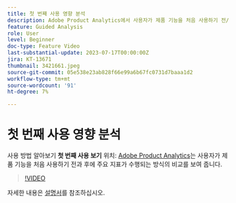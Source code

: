 ```yaml
---
title: 첫 번째 사용 영향 분석
description: Adobe Product Analytics에서 사용자가 제품 기능을 처음 사용하기 전/후에 수행된 주요 지표의 비교를 보여 주는 첫 번째 사용 보기를 사용하는 방법에 대해 알아봅니다.
feature: Guided Analysis
role: User
level: Beginner
doc-type: Feature Video
last-substantial-update: 2023-07-17T00:00:00Z
jira: KT-13671
thumbnail: 3421661.jpeg
source-git-commit: 05e538e23ab828f66e99a6b67fc0731d7baaa1d2
workflow-type: tm+mt
source-wordcount: '91'
ht-degree: 7%

---
```



# 첫 번째 사용 영향 분석

사용 방법 알아보기 **첫 번째 사용 보기** 위치: [Adobe Product Analytics](../../adobe-product-analytics/adobe-product-analytics-overview.md)는 사용자가 제품 기능을 처음 사용하기 전과 후에 주요 지표가 수행되는 방식의 비교를 보여 줍니다.

>[!VIDEO](https://video.tv.adobe.com/v/3421661/?learn=on)

자세한 내용은 [설명서](https://experienceleague.adobe.com/docs/analytics-platform/using/guided-analysis/impact/first-use.html)를 참조하십시오.
